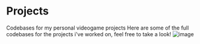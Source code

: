 # Projects
Codebases for my personal videogame projects
Here are some of the full codebases for the projects i've worked on, feel free to take a look!
![image](https://user-images.githubusercontent.com/38381290/134239605-0df9420b-9660-4c3e-a288-9cdb68e15b0c.png)


